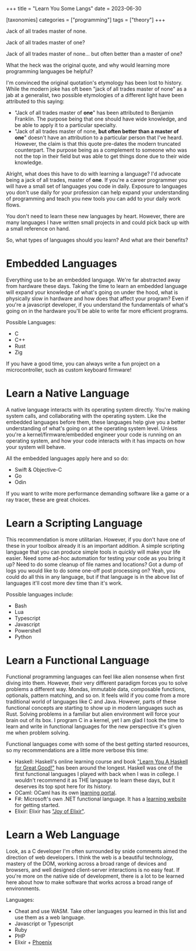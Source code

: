 +++
title = "Learn You Some Langs"
date = 2023-06-30

[taxonomies]
categories = ["programming"]
tags = ["theory"]
+++

Jack of all trades master of none.

Jack of all trades master of one?

Jack of all trades master of none... but often better than a master of one?

What the heck was the original quote, and why would learning more programming languages be helpful?

<!-- more -->

I'm convinced the original quotation's etymology has been lost to history. While the modern joke has oft been "jack of all trades master of none" as a jab at a generalist, two possible etymologies of a different light have been attributed to this saying:
- "Jack of all trades master of **one**" has been attributed to Benjamin Franklin. The purpose being that one should have wide knowledge, and be able to apply it to a particular specialty.
- "Jack of all trades master of none, **but often better than a master of one**" doesn't have an attribution to a particular person that I've heard. However, the claim is that this quote pre-dates the modern truncated counterpart. The purpose being as a complement to someone who was not the top in their field but was able to get things done due to their wide knowledge.


Alright, what does this have to do with learning a language? I'd advocate being a jack of all trades, master of **one**. If you're a career programmer you will have a small set of languages you code in daily. Exposure to languages you don't use daily for your profession can help expand your understanding of programming and teach you new tools you can add to your daily work flows.

You don't need to learn these new languages by heart. However, there are many languages I have written small projects in and could pick back up with a small reference on hand.

So, what types of languages should you learn? And what are their benefits?

# Embedded Languages

Everything use to be an embedded language. We're far abstracted away from hardware these days. Taking the time to learn an embedded language will expand your knowledge of what's going on under the hood, what is physically slow in hardware and how does that affect your program? Even if you're a javascript developer, if you understand the fundamentals of what's going on in the hardware you'll be able to write far more efficient programs.

Possible Languages:
- C
- C++
- Rust
- Zig

If you have a good time, you can always write a fun project on a microcontroller, such as custom keyboard firmware!


# Learn a Native Language

A native language interacts with its operating system directly. You're making system calls, and collaborating with the operating system. Like the embedded languages before them, these languages help give you a better understanding of what's going on at the operating system level. Unless you're a kernel/firmware/embedded engineer your code is running on an operating system, and how your code interacts with it has impacts on how your system will behave.

All the embedded languages apply here and so do:
- Swift & Objective-C
- Go
- Odin

If you want to write more performance demanding software like a game or a ray tracer, these are great choices.

# Learn a Scripting Language

This recommendation is more utilitarian. However, if you don't have one of these in your toolbox already it is an important addition. A simple scripting language that you can produce simple tools in quickly will make your life easier. Need some ad-hoc automation for testing your code as you bring it up? Need to do some cleanup of file names and locations? Got a dump of logs you would like to do some one-off post processing on? Yeah, you could do all this in any language, but if that language is in the above list of languages it'll cost more dev time than it's work.

Possible languages include:
- Bash
- Lua
- Typescript
- Javascript
- Powershell
- Python


# Learn a Functional Language

Functional programming languages can feel like alien nonsense when first diving into them. However, their very different paradigm forces you to solve problems a different way. Mondas, immutable data, composable functions, optionals, pattern matching, and so on. It feels wild if you come from a more traditional world of languages like C and Java. However, parts of these functional concepts are starting to show up in modern languages such as Rust. Solving problems in a familiar but alien environment will force your brain out of its box. I program C in a kernel, yet I am glad I took the time to learn and write in functional languages for the new perspective it's given me when problem solving.

Functional languages come with some of the best getting started resources, so my recommendations are a little more verbose this time:

- Haskell: Haskell's online learning course and book ["Learn You A Haskell for Great Good!"](http://learnyouahaskell.com) has been around the longest. Haskell was one of the first functional languages I played with back when I was in college. I wouldn't recommend it as THE language to learn these days, but it deserves its top spot here for its history.
- OCaml: OCaml has its own [learning portal](https://ocaml.org/docs).
- F#: Microsoft's own .NET functional language. It has a [learning website](https://dotnet.microsoft.com/en-us/languages/fsharp) for getting started.
- Elixir: Elixir has ["Joy of Elixir"](https://joyofelixir.com).


# Learn a Web Language

Look, as a C developer I'm often surrounded by snide comments aimed the direction of web developers. I think the web is a beautiful technology, mastery of the DOM, working across a broad range of devices and browsers, and well designed client-server interactions is no easy feat. If you're more on the native side of development, there is a lot to be learned here about how to make software that works across a broad range of environments.

Languages:
- Cheat and use WASM. Take other languages you learned in this list and use them as a web language.
- Javascript or Typescript
- Ruby
- PHP
- Elixir + [Phoenix](https://www.phoenixframework.org)